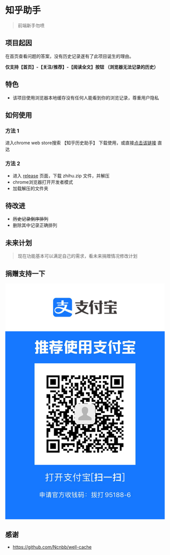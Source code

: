# 知乎助手
> 前端新手勿喷

## 项目起因
在首页查看问题的答案，没有历史记录遂有了此项目诞生的理由。

**仅支持【首页】-【关注/推荐】-【阅读全文】按钮 （浏览器无法记录的历史）**

## 特色
* 该项目使用浏览器本地缓存没有任何人能看到你的浏览记录，尊重用户隐私

## 如何使用

### 方法 1
进入chrome web store搜索 【知乎历史助手】 下载使用，或直接[点击该链接](https://chrome.google.com/webstore/detail/%E7%9F%A5%E4%B9%8E%E5%8E%86%E5%8F%B2%E5%8A%A9%E6%89%8B/omahbhljmcdlanacglbejbmnadecbkgm) 直达

### 方法 2
* 进入 [release](https://github.com/maoSting/zhihu/releases) 页面，下载 zhihu.zip 文件，并解压
* chrome浏览器打开开发者模式
* 加载解压的文件夹



## 待改进
* ~~历史记录倒序排列~~
* 删除其中记录正确排列


## 未来计划
> 现在功能基本可以满足自己的需求，看未来捐赠情况修改计划


## 捐赠支持一下

![alipay](https://github.com/maoSting/zhihu/blob/dev/static/images/donate.png)

## 感谢
* https://github.com/Ncnbb/well-cache